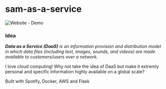 # sam-as-a-service
![Website - Demo](static_content/Saas2.gif)

### Idea
*__Data as a Service (DaaS)__ is an information provision and distribution model in which data files (including text, images, sounds, and videos) are made available to customers/users over a network.*

I love cloud computing! Why not take the idea of DaaS but make it extremly personal and specific information highly available on a global scale? 

Built with Spotify, Docker, AWS and Flask
